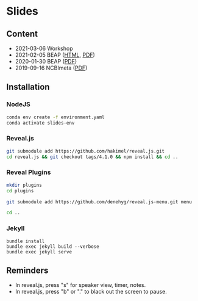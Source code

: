 # Slides

## Content

- 2021-03-06 Workshop
- 2021-02-05 BEAP ([HTML](https://ktmeaton.github.io/slides/2021/02/05_BEAP.html), [PDF](https://ktmeaton.github.io/slides/2021/02/05_BEAP.html?print-pdf))
- 2020-01-30 BEAP ([PDF](https://ktmeaton.github.io/slides/beap2020/beap_2020-01-30.pdf))
- 2019-09-16 NCBImeta ([PDF](https://ktmeaton.github.io/slides/ncbimeta/ncbimeta_2019-09-16.pdf))

## Installation

### NodeJS

```bash
conda env create -f environment.yaml
conda activate slides-env
```

### Reveal.js

```bash
git submodule add https://github.com/hakimel/reveal.js.git
cd reveal.js && git checkout tags/4.1.0 && npm install && cd ..
```

### Reveal Plugins

```bash
mkdir plugins
cd plugins

git submodule add https://github.com/denehyg/reveal.js-menu.git menu

cd ..
```

### Jekyll

```basu
bundle install
bundle exec jekyll build --verbose
bundle exec jekyll serve
```

## Reminders

- In reveal.js, press "s" for speaker view, timer, notes.
- In reveal.js, press "b" or "." to black out the screen to pause.

